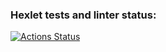 ### Hexlet tests and linter status:
[![Actions Status](https://github.com/dmitrykhalimov/js-react-developer-project-12/workflows/hexlet-check/badge.svg)](https://github.com/dmitrykhalimov/js-react-developer-project-12/actions)